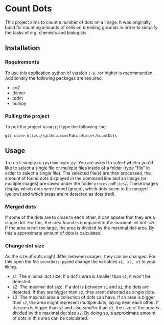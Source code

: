 # Count Dots

This project aims to count a number of dots on a image. It was originally build for counting amounts of cells on breeding grounds in order to simplify the tasks of e.g. chemists and biologists.

## Installation

### Requirements
To use this application python of version `3.9.7`or higher is recommenden. Addtionally the following packages are required:
- cv2
- tkinter
- tqdm
- numpy

### Pulling the project
To pull the project using git type the following line:
```
git clone https://github.com/FabianSieper/countDots
```
## Usage

To run it simply run 
`python main.py`. You are asked to select wheter you'd like to select a single file or multiple files inside of a folder (type "file" in order to select a single file). The selected file(s) are then processed, the amount of found dots displayed in the command line and an image (or multiple images) are saved under the folder `processedFiles/`. These images display which dots were found (green), which dots seem to be merged (yellow) and which areas are'nt detected as dots (red).

### Merged dots
If some of the dots are to close to each other, it can appear that they are a single dot. For this, the area found is compared to the maximal set dot size. If the area is not _too_ large, the area is divided by the maximal dot-area. By this a approximate amount of dots is calculated. 

### Change dot size
As the size of dots might differ between usages, they can be changed. For this open the file `countDots.py`and change the variables `s1, s2, s3` to your liking.

- s1: The minimal dot size. If a dot's area is smaller than `s1`, it won't be detected.
- s2: The maximal dot size. If a dot is between `s1` and `s2`, the dots are detected. If they are bigger than `s2`, they arent detected as single dots.
- s3: The maximal area a collection of dots can have. If an area is bigger than `s2`, the area might represent multiple dots, laying near each other. If the area is bigger than `s2` and also _smaller_ than `s3`, the size of the area is divided by the maximal dot size `s2`. By doing so, a approximate amount of dots in this area can be calculated.